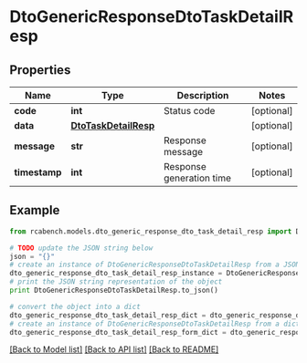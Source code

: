 # DtoGenericResponseDtoTaskDetailResp


## Properties

Name | Type | Description | Notes
------------ | ------------- | ------------- | -------------
**code** | **int** | Status code | [optional] 
**data** | [**DtoTaskDetailResp**](DtoTaskDetailResp.md) |  | [optional] 
**message** | **str** | Response message | [optional] 
**timestamp** | **int** | Response generation time | [optional] 

## Example

```python
from rcabench.models.dto_generic_response_dto_task_detail_resp import DtoGenericResponseDtoTaskDetailResp

# TODO update the JSON string below
json = "{}"
# create an instance of DtoGenericResponseDtoTaskDetailResp from a JSON string
dto_generic_response_dto_task_detail_resp_instance = DtoGenericResponseDtoTaskDetailResp.from_json(json)
# print the JSON string representation of the object
print DtoGenericResponseDtoTaskDetailResp.to_json()

# convert the object into a dict
dto_generic_response_dto_task_detail_resp_dict = dto_generic_response_dto_task_detail_resp_instance.to_dict()
# create an instance of DtoGenericResponseDtoTaskDetailResp from a dict
dto_generic_response_dto_task_detail_resp_form_dict = dto_generic_response_dto_task_detail_resp.from_dict(dto_generic_response_dto_task_detail_resp_dict)
```
[[Back to Model list]](../README.md#documentation-for-models) [[Back to API list]](../README.md#documentation-for-api-endpoints) [[Back to README]](../README.md)


